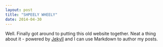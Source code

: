 ```yaml
---
layout: post
title: "SHPEELY WHEELY"
date: 2014-04-30
---
```


Well. Finally got around to putting this old website together. 
Neat a thing about it - powered by [Jekyll](http://jekyllrb.com) and I can use Markdown to author my posts. 
